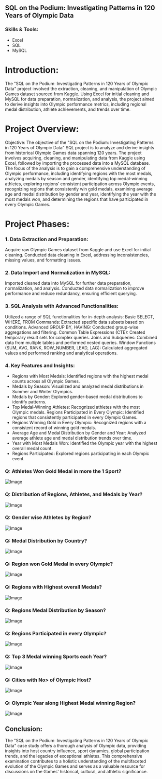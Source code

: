 ## SQL on the Podium: Investigating Patterns in 120 Years of Olympic Data

### Skills & Tools:
* Excel
* SQL
* MySQL

# Introduction:
The "SQL on the Podium: Investigating Patterns in 120 Years of Olympic Data" project involved the extraction, cleaning, and manipulation of Olympic Games dataset sourced from Kaggle. Using Excel for initial cleaning and MySQL for data preparation, normalization, and analysis, the project aimed to derive insights into Olympic performance metrics, including regional medal distribution, athlete achievements, and trends over time.

# Project Overview:
Objective: The objective of the "SQL on the Podium: Investigating Patterns in 120 Years of Olympic Data" SQL project is to analyze and derive insights from historical Olympic Games data spanning 120 years. The project involves acquiring, cleaning, and manipulating data from Kaggle using Excel, followed by importing the processed data into a MySQL database. The focus of the analysis is to gain a comprehensive understanding of Olympic performance, including identifying regions with the most medals, analyzing medals by season and gender, identifying top medal-winning athletes, exploring regions' consistent participation across Olympic events, recognizing regions that consistently win gold medals, examining average age and medal distribution by gender and year, identifying the year with the most medals won, and determining the regions that have participated in every Olympic Games.


# Project Phases:

### 1. Data Extraction and Preparation:
Acquire raw Olympic Games dataset from Kaggle and use Excel for initial cleaning. Conducted data cleaning in Excel, addressing inconsistencies, missing values, and formatting issues.

### 2. Data Import and Normalization in MySQL:
Imported cleaned data into MySQL for further data preparation, normalization, and analysis. Conducted data normalization to improve performance and reduce redundancy, ensuring efficient querying.

### 3. SQL Analysis with Advanced Functionalities:
Utilized a range of SQL functionalities for in-depth analysis:
Basic SELECT, WHERE, FROM Commands: Extracted specific data subsets based on conditions.
Advanced GROUP BY, HAVING: Conducted group-wise aggregations and filtering. Common Table Expressions (CTE): Created temporary result sets for complex queries.
Joins and Subqueries: Combined data from multiple tables and performed nested queries.
Window Functions (SUM, AVG, RANK, ROW_NUMBER, LEAD, LAG): Calculated aggregated values and performed ranking and analytical operations.

### 4. Key Features and Insights:
* Regions with Most Medals: Identified regions with the highest medal counts across all Olympic Games.
* Medals by Season: Visualized and analyzed medal distributions in Summer and Winter Olympics.
* Medals by Gender: Explored gender-based medal distributions to identify patterns.
* Top Medal-Winning Athletes: Recognized athletes with the most Olympic medals. Regions Participated in Every Olympic: Identified regions that consistently participated in every Olympic Games.
* Regions Winning Gold in Every Olympic: Recognized regions with a consistent record of winning gold medals.
* Average Age and Medal Distribution by Gender and Year: Analyzed average athlete age and medal distribution trends over time.
* Year with Most Medals Won: Identified the Olympic year with the highest overall medal count.
* Regions Participated: Explored regions participating in each Olympic event.


### Q: Athletes Won Gold Medal in more the 1 Sport?
<img src="https://github.com/Shahid-Malik4/sql-on-the-podium-investigating-patterns-in-120-years-of-olympic-data/blob/main/athletes_won_gold_in_more_than_one_sport.PNG" alt="Image">

### Q: Distribution of Regions, Athletes, and Medals by Year?
<img src="https://github.com/Shahid-Malik4/sql-on-the-podium-investigating-patterns-in-120-years-of-olympic-data/blob/main/distribution_of_regions_athletes_and_medals_by_year.PNG" alt="Image">

### Q: Gender wise Athletes by Region?
<img src="https://github.com/Shahid-Malik4/sql-on-the-podium-investigating-patterns-in-120-years-of-olympic-data/blob/main/gender_wise_athletes_by_country.PNG" alt="Image">

### Q: Medal Distribution by Country?
<img src="https://github.com/Shahid-Malik4/sql-on-the-podium-investigating-patterns-in-120-years-of-olympic-data/blob/main/medal_distribution_by_country.PNG" alt="Image">

### Q: Region won Gold Medal in every Olympic?
<img src="https://github.com/Shahid-Malik4/sql-on-the-podium-investigating-patterns-in-120-years-of-olympic-data/blob/main/region_won_gold_medals_in_every_olympic.PNG" alt="Image">

### Q: Regions with Highest overall Medals?
<img src="https://github.com/Shahid-Malik4/sql-on-the-podium-investigating-patterns-in-120-years-of-olympic-data/blob/main/regions_by_highest_overall_medals.PNG" alt="Image">

### Q: Regions Medal Distribution by Season?
<img src="https://github.com/Shahid-Malik4/sql-on-the-podium-investigating-patterns-in-120-years-of-olympic-data/blob/main/regions_medal_distribution_by_seasons.PNG" alt="Image">

### Q: Regions Participated in every Olympic?
<img src="https://github.com/Shahid-Malik4/sql-on-the-podium-investigating-patterns-in-120-years-of-olympic-data/blob/main/regions_participated_in_every_olympic.PNG" alt="Image">

### Q: Top 3 Medal winning Sports each Year?
<img src="https://github.com/Shahid-Malik4/sql-on-the-podium-investigating-patterns-in-120-years-of-olympic-data/blob/main/top_3_sports_with_most_medals_each_year.PNG" alt="Image">

### Q: Cities with No> of Olympic Host?
<img src="https://github.com/Shahid-Malik4/sql-on-the-podium-investigating-patterns-in-120-years-of-olympic-data/blob/main/top_hosting_cities.PNG" alt="Image">

### Q: Olympic Year along Highest Medal winning Region?
<img src="https://github.com/Shahid-Malik4/sql-on-the-podium-investigating-patterns-in-120-years-of-olympic-data/blob/main/year_alongwith_regions_by_highest_medals_win.PNG" alt="Image">


## Conclusion:
The "SQL on the Podium: Investigating Patterns in 120 Years of Olympic Data" case study offers a thorough analysis of Olympic data, providing insights into host country influence, sport dynamics, global participation trends, and the legacies of exceptional athletes. This comprehensive examination contributes to a holistic understanding of the multifaceted evolution of the Olympic Games and serves as a valuable resource for discussions on the Games' historical, cultural, and athletic significance.
